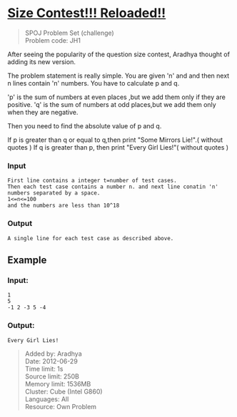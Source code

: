 # [Size Contest!!! Reloaded!!](http://www.spoj.com/problems/JH1/)
> SPOJ Problem Set (challenge)  
> Problem code: JH1 

After seeing the popularity of the question size contest, Aradhya  thought of adding its new version.

The problem statement is really simple. You are given 'n' and and then next n lines contain 'n' numbers. You have to calculate p and q.

'p' is the sum of numbers at even places ,but we add them only if they are positive.
'q' is the sum of numbers at odd places,but we add them only when they are negative.

Then you need to find the absolute value of p and q.

If p is greater  than q or equal to q,then print "Some Mirrors Lie!".( without quotes )
If q is greater than p, then print "Every Girl Lies!"( without quotes )

### Input

	First line contains a integer t=number of test cases.
    Then each test case contains a number n. and next line conatin 'n' numbers separated by a space.
    1<=n<=100
    and the numbers are less than 10^18

### Output

	A single line for each test case as described above.

Example
-------

### Input:

	1
	5
	-1 2 -3 5 -4

### Output:

	Every Girl Lies!


> Added by:	Aradhya  
> Date:	2012-06-29  
> Time limit:	1s  
> Source limit:	250B  
> Memory limit:	1536MB  
> Cluster:	Cube (Intel G860)  
> Languages:	All  
> Resource:	Own Problem  
